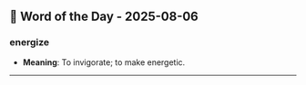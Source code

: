 ## 📅 Word of the Day - 2025-08-06

### **energize**
- **Meaning**: To invigorate; to make energetic.

---
